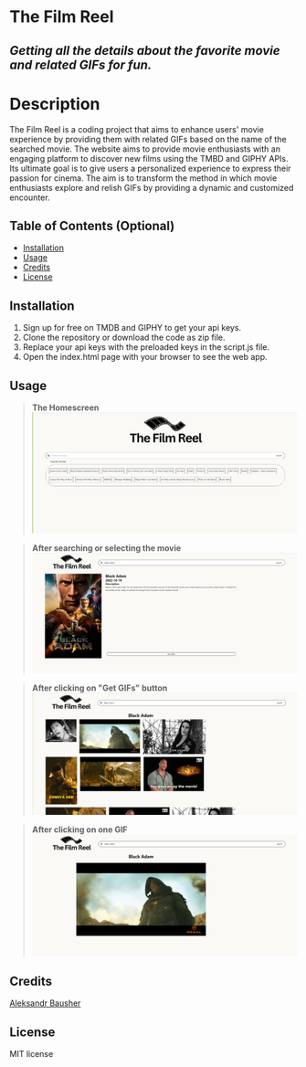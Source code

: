 # The Film Reel
## *Getting all the details about the favorite movie and related GIFs for fun.*

# Description
The Film Reel is a coding project that aims to enhance users' movie experience by providing them with related GIFs based on the name of the searched movie. The website aims to provide movie enthusiasts with an engaging platform to discover new films using the TMBD and GIPHY APIs. Its ultimate goal is to give users a personalized experience to express their passion for cinema. The aim is to transform the method in which movie enthusiasts explore and relish GIFs by providing a dynamic and customized encounter.

## Table of Contents (Optional)

- [Installation](#installation)
- [Usage](#usage)
- [Credits](#credits)
- [License](#license)


## Installation
1. Sign up for free on TMDB and GIPHY to get your api keys.
2. Clone the repository or download the code as zip file.
3. Replace your api keys with the preloaded keys in the script.js file.
4. Open the index.html page with your browser to see the web app.

## Usage

> __The Homescreen__
![alt text](images/screenshot.png)

> __After searching or selecting the movie__
![alt text](images/screenshot2.png)

> __After clicking on "Get GIFs" button__
![alt text](images/screenshot3.png)

> __After clicking on one GIF__
![alt text](images/screenshot4.png)

## Credits

[Aleksandr Bausher](https://www.github.com/aleksandrbausher)

## License
MIT license
